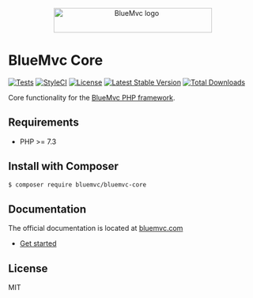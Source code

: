 <p style="text-align: center;">
   <img src="https://cdn.bluemvc.net/img/logo-320x50.png" width="320" height="50" alt="BlueMvc logo">
</p>

# BlueMvc Core

[![Tests](https://github.com/themichaelhall/bluemvc-core/workflows/tests/badge.svg?branch=master)](https://github.com/themichaelhall/bluemvc-core/actions)
[![StyleCI](https://styleci.io/repos/61732117/shield?style=flat)](https://styleci.io/repos/61732117)
[![License](https://poser.pugx.org/bluemvc/bluemvc-core/license)](https://packagist.org/packages/bluemvc/bluemvc-core)
[![Latest Stable Version](https://poser.pugx.org/bluemvc/bluemvc-core/v/stable)](https://packagist.org/packages/bluemvc/bluemvc-core)
[![Total Downloads](https://poser.pugx.org/bluemvc/bluemvc-core/downloads)](https://packagist.org/packages/bluemvc/bluemvc-core)

Core functionality for the [BlueMvc PHP framework](https://github.com/themichaelhall/bluemvc).

## Requirements

- PHP >= 7.3

## Install with Composer

``` bash
$ composer require bluemvc/bluemvc-core
```

## Documentation

The official documentation is located at [bluemvc.com](https://bluemvc.com/)

- [Get started](https://bluemvc.com/tutorials/get-started/)

## License

MIT
